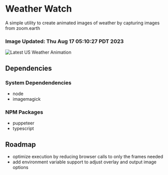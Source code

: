 # Weather Watch

A simple utility to create animated images of weather by capturing images from zoom.earth

### Image Updated: Thu Aug 17 05:10:27 PDT 2023

![Latest US Weather Animation](animations/2023-08-17.webp)

## Dependencies
### System Dependendencies
* node
* imagemagick
### NPM Packages
* puppeteer
* typescript

## Roadmap
* optimize execution by reducing browser calls to only the frames needed
* add environment variable support to adjust overlay and output image options
